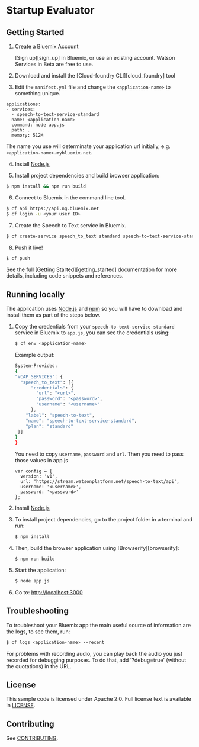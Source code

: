 # Startup Evaluator

## Getting Started

1. Create a Bluemix Account

    [Sign up][sign_up] in Bluemix, or use an existing account. Watson Services in Beta are free to use.

2. Download and install the [Cloud-foundry CLI][cloud_foundry] tool

3. Edit the `manifest.yml` file and change the `<application-name>` to something unique.
  ```none
  applications:
  - services:
    - speech-to-text-service-standard
    name: <application-name>
    command: node app.js
    path: .
    memory: 512M
  ```
  The name you use will determinate your application url initially, e.g. `<application-name>.mybluemix.net`.

4. Install [Node.js](http://nodejs.org/)

5. Install project dependencies and build browser application:
  ```sh
  $ npm install && npm run build
  ```

6. Connect to Bluemix in the command line tool.
  ```sh
  $ cf api https://api.ng.bluemix.net
  $ cf login -u <your user ID>
  ```

7. Create the Speech to Text service in Bluemix.
  ```sh
  $ cf create-service speech_to_text standard speech-to-text-service-standard
  ```

8. Push it live!
  ```sh
  $ cf push
  ```

See the full [Getting Started][getting_started] documentation for more details, including code snippets and references.

## Running locally

  The application uses [Node.js](http://nodejs.org/) and [npm](https://www.npmjs.com/) so you will have to download and install them as part of the steps below.

1. Copy the credentials from your `speech-to-text-service-standard` service in Bluemix to `app.js`, you can see the credentials using:

    ```sh
    $ cf env <application-name>
    ```
    Example output:
    ```sh
    System-Provided:
    {
    "VCAP_SERVICES": {
      "speech_to_text": [{
          "credentials": {
            "url": "<url>",
            "password": "<password>",
            "username": "<username>"
          },
        "label": "speech-to-text",
        "name": "speech-to-text-service-standard",
        "plan": "standard"
     }]
    }
    }
    ```

    You need to copy `username`, `password` and `url`. Then you need to pass those values in app.js

    ```
    var config = {
      version: 'v1',
      url: 'https://stream.watsonplatform.net/speech-to-text/api',
      username: '<username>',
      password: '<password>'  
    };
    ```

2. Install [Node.js](http://nodejs.org/)

3. To install project dependencies, go to the project folder in a terminal and run:
    ```sh
    $ npm install
    ```

4. Then, build the browser application using [Browserify][browserify]:
    ```sh
    $ npm run build
    ```

5. Start the application:
    ```sh
    $ node app.js
    ```

6. Go to: [http://localhost:3000](http://localhost:3000)

## Troubleshooting

To troubleshoot your Bluemix app the main useful source of information are the logs, to see them, run:

  ```sh
  $ cf logs <application-name> --recent
  ```

For problems with recording audio, you can play back the audio you just recorded for debugging purposes.
To do that, add '?debug=true' (without the quotations) in the URL.

## License

  This sample code is licensed under Apache 2.0. Full license text is available in [LICENSE](LICENSE).

## Contributing

  See [CONTRIBUTING](CONTRIBUTING.md).
